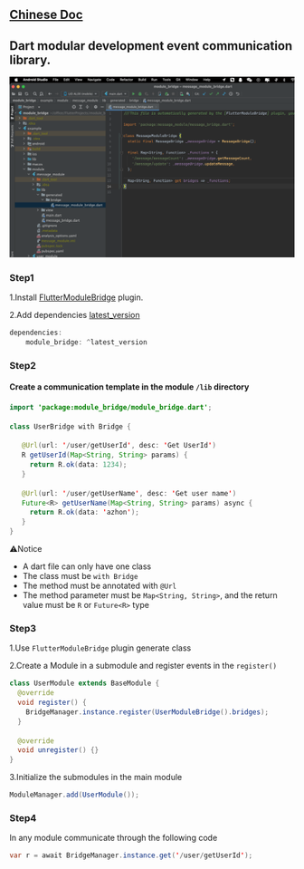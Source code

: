 ## [Chinese Doc](https://github.com/azhon/module_bridge/blob/main/README-zh.md)

## Dart modular development event communication library.

<p align="center"><img src="https://github.com/azhon/module_bridge/blob/main/img/logo.png"></p>

### Step1

1.Install [FlutterModuleBridge](https://plugins.jetbrains.com/plugin/20491-fluttermodulebridge) plugin.

2.Add dependencies [latest_version](https://pub.dev/packages/module_bridge)

```java
dependencies:
    module_bridge: ^latest_version
```

### Step2
#### Create a communication template in the module `/lib` directory

```java
import 'package:module_bridge/module_bridge.dart';

class UserBridge with Bridge {

   @Url(url: '/user/getUserId', desc: 'Get UserId')
   R getUserId(Map<String, String> params) {
     return R.ok(data: 1234);
   }

   @Url(url: '/user/getUserName', desc: 'Get user name')
   Future<R> getUserName(Map<String, String> params) async {
     return R.ok(data: 'azhon');
   }
}
```
⚠️Notice
- A dart file can only have one class
- The class must be `with Bridge`
- The method must be annotated with `@Url`
- The method parameter must be `Map<String, String>`, and the return value must be `R` or `Future<R>` type

### Step3

1.Use `FlutterModuleBridge` plugin generate class

2.Create a Module in a submodule and register events in the `register()`

```java
class UserModule extends BaseModule {
  @override
  void register() {
    BridgeManager.instance.register(UserModuleBridge().bridges);
  }

  @override
  void unregister() {}
}
```
3.Initialize the submodules in the main module

```java
ModuleManager.add(UserModule());
```

### Step4
In any module communicate through the following code

```java
var r = await BridgeManager.instance.get('/user/getUserId');
```

